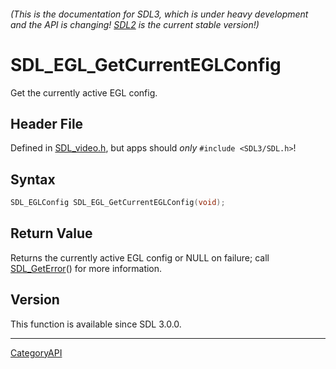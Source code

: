 ###### (This is the documentation for SDL3, which is under heavy development and the API is changing! [SDL2](https://wiki.libsdl.org/SDL2/) is the current stable version!)
# SDL_EGL_GetCurrentEGLConfig

Get the currently active EGL config.

## Header File

Defined in [SDL_video.h](https://github.com/libsdl-org/SDL/blob/main/include/SDL3/SDL_video.h), but apps should _only_ `#include <SDL3/SDL.h>`!

## Syntax

```c
SDL_EGLConfig SDL_EGL_GetCurrentEGLConfig(void);

```

## Return Value

Returns the currently active EGL config or NULL on failure; call
[SDL_GetError](SDL_GetError)() for more information.

## Version

This function is available since SDL 3.0.0.

----
[CategoryAPI](CategoryAPI)

